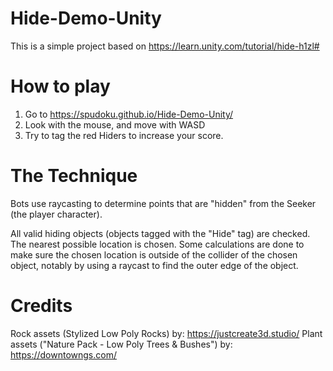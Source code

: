 # Hide-Demo-Unity
This is a simple project based on https://learn.unity.com/tutorial/hide-h1zl#

# How to play
1. Go to https://spudoku.github.io/Hide-Demo-Unity/
2. Look with the mouse, and move with WASD
3. Try to tag the red Hiders to increase your score.

# The Technique
Bots use raycasting to determine points that are "hidden" from the Seeker (the player character).

All valid hiding objects (objects tagged with the "Hide" tag) are checked. The nearest possible
location is chosen. Some calculations are done to make sure the chosen location is outside of the
collider of the chosen object, notably by using a raycast to find the outer edge of the object.


# Credits
Rock assets (Stylized Low Poly Rocks) by: https://justcreate3d.studio/
Plant assets ("Nature Pack - Low Poly Trees & Bushes") by: https://downtowngs.com/
